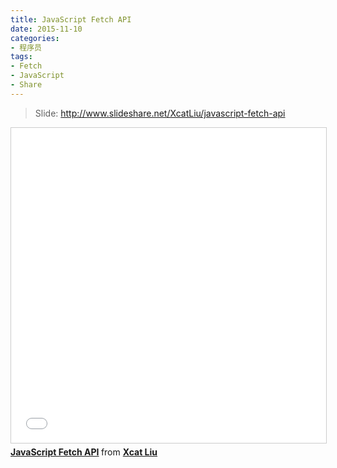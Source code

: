 ```yaml
---
title: JavaScript Fetch API
date: 2015-11-10
categories:
- 程序员
tags:
- Fetch
- JavaScript
- Share
---
```


> Slide: http://www.slideshare.net/XcatLiu/javascript-fetch-api

<iframe src="//www.slideshare.net/slideshow/embed_code/key/2rRo2XMS1BUiJw" width="620" height="504" frameborder="0" marginwidth="0" marginheight="0" scrolling="no" style="border:1px solid #CCC; border-width:1px; margin-bottom:5px; max-width: 100%;" allowfullscreen> </iframe> <div style="margin-bottom:5px"> <strong> <a href="//www.slideshare.net/XcatLiu/javascript-fetch-api" title="JavaScript Fetch API" target="_blank">JavaScript Fetch API</a> </strong> from <strong><a href="//www.slideshare.net/XcatLiu" target="_blank">Xcat Liu</a></strong> </div>
